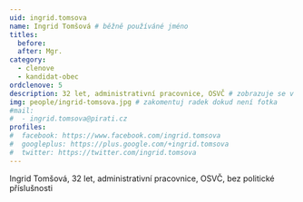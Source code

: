 ```yaml
---
uid: ingrid.tomsova
name: Ingrid Tomšová # běžně používáné jméno
titles:
  before: 
  after: Mgr.
category:
  - clenove
  - kandidat-obec
ordclenove: 5
description: 32 let, administrativní pracovnice, OSVČ # zobrazuje se v lide
img: people/ingrid-tomsova.jpg # zakomentuj radek dokud není fotka
#mail:
#  - ingrid.tomsova@pirati.cz
profiles:
#  facebook: https://www.facebook.com/ingrid.tomsova
#  googleplus: https://plus.google.com/+ingrid.tomsova
#  twitter: https://twitter.com/ingrid.tomsova
---
```


Ingrid Tomšová, 32 let, administrativní pracovnice, OSVČ, bez politické příslušnosti
